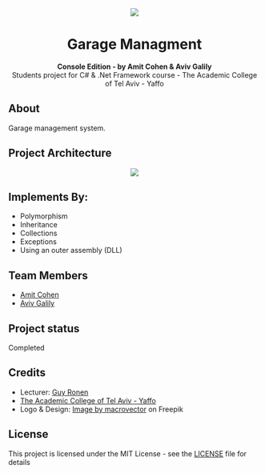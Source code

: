 <div align="center"><img src="https://img.freepik.com/free-vector/monochrome-vintage-garage-tools-round-concept_1284-39202.jpg?t=st=1685976256~exp=1685976856~hmac=3b744f9638cfb053fa40c59caa10919c9e832ed6d4402f23bd1b2f6564eb6f84"></div>
<h1 align="center">Garage Managment</h1>
<p align="center"><strong>Console Edition - by Amit Cohen & Aviv Galily</strong>
<br>Students project for C# & .Net Framework course - The Academic College of Tel Aviv - Yaffo</p>

<h2>About</h2>

Garage management system.

<h2>Project Architecture</h2>

<div align="center"><img src="static/diagrams/ERD Garage Management.png"></img></div>

<h2>Implements By:</h2>

- Polymorphism 
- Inheritance
- Collections
- Exceptions
- Using an outer assembly (DLL)

<h2>Team Members</h2>

* [Amit Cohen](https://github.com/amitCohen2)
* [Aviv Galily](https://github.com/AvivGalily)

<h2>Project status</h2>

Completed

<h2>Credits</h2>

- Lecturer: <a href="https://www.facebook.com/guy.ronen" target="_blank">Guy Ronen</a>
- <a href="https://www.mta.ac.il/" target="_blank">The Academic College of Tel Aviv - Yaffo</a>
- Logo & Design: <a href="https://www.freepik.com/free-vector/monochrome-vintage-garage-tools-round-concept_10093606.htm#page=2&query=garage&position=5&from_view=keyword&track=sph">Image by macrovector</a> on Freepik


<h2>License</h2>

This project is licensed under the MIT License - see the [LICENSE](LICENSE) file for details
